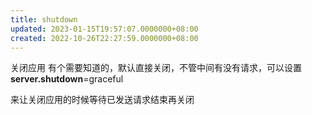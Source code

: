 ```yaml
---
title: shutdown
updated: 2023-01-15T19:57:07.0000000+08:00
created: 2022-10-26T22:27:59.0000000+08:00
---
```


关闭应用
有个需要知道的，默认直接关闭，不管中间有没有请求，可以设置
**server.shutdown**=graceful

来让关闭应用的时候等待已发送请求结束再关闭

